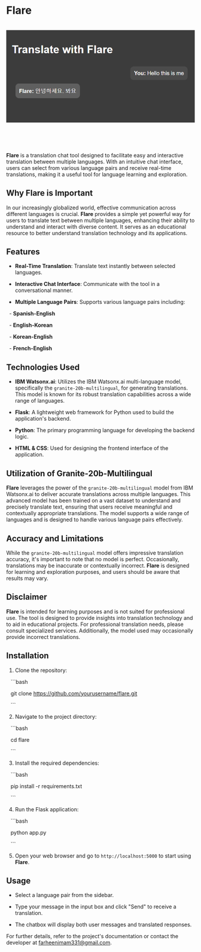 # Flare

<p align="center">

 <img src="image.png">

 <br>

 <br>

</p>



**Flare** is a translation chat tool designed to facilitate easy and interactive translation between multiple languages. With an intuitive chat interface, users can select from various language pairs and receive real-time translations, making it a useful tool for language learning and exploration.



## Why Flare is Important



In our increasingly globalized world, effective communication across different languages is crucial. **Flare** provides a simple yet powerful way for users to translate text between multiple languages, enhancing their ability to understand and interact with diverse content. It serves as an educational resource to better understand translation technology and its applications.



## Features



- **Real-Time Translation**: Translate text instantly between selected languages.

- **Interactive Chat Interface**: Communicate with the tool in a conversational manner.

- **Multiple Language Pairs**: Supports various language pairs including:

  - **Spanish-English**

  - **English-Korean**

  - **Korean-English**

  - **French-English**



## Technologies Used



- **IBM Watsonx.ai**: Utilizes the IBM Watsonx.ai multi-language model, specifically the `granite-20b-multilingual`, for generating translations. This model is known for its robust translation capabilities across a wide range of languages.

- **Flask**: A lightweight web framework for Python used to build the application's backend.

- **Python**: The primary programming language for developing the backend logic.

- **HTML & CSS**: Used for designing the frontend interface of the application.



## Utilization of Granite-20b-Multilingual



**Flare** leverages the power of the `granite-20b-multilingual` model from IBM Watsonx.ai to deliver accurate translations across multiple languages. This advanced model has been trained on a vast dataset to understand and precisely translate text, ensuring that users receive meaningful and contextually appropriate translations. The model supports a wide range of languages and is designed to handle various language pairs effectively.



## Accuracy and Limitations



While the `granite-20b-multilingual` model offers impressive translation accuracy, it's important to note that no model is perfect. Occasionally, translations may be inaccurate or contextually incorrect. **Flare** is designed for learning and exploration purposes, and users should be aware that results may vary.



## Disclaimer



**Flare** is intended for learning purposes and is not suited for professional use. The tool is designed to provide insights into translation technology and to aid in educational projects. For professional translation needs, please consult specialized services. Additionally, the model used may occasionally provide incorrect translations.



## Installation



1. Clone the repository:



   ```bash

   git clone https://github.com/yourusername/flare.git

   ```



2. Navigate to the project directory:



   ```bash

   cd flare

   ```



3. Install the required dependencies:



   ```bash

   pip install -r requirements.txt

   ```



4. Run the Flask application:



   ```bash

   python app.py

   ```



5. Open your web browser and go to `http://localhost:5000` to start using **Flare**.



## Usage



- Select a language pair from the sidebar.

- Type your message in the input box and click "Send" to receive a translation.

- The chatbox will display both user messages and translated responses.



For further details, refer to the project's documentation or contact the developer at [farheenimam331@gmail.com](mailto:farheenimam331@gmail.com).

